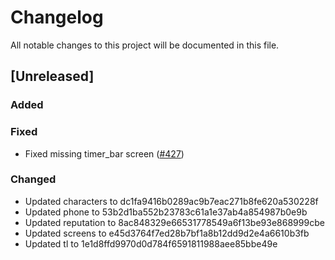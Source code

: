 # Changelog

All notable changes to this project will be documented in this file.

## [Unreleased]

### Added

### Fixed

- Fixed missing timer_bar screen ([#427](https://github.com/College-Kings/College-Kings/issues/427))

### Changed

- Updated characters to dc1fa9416b0289ac9b7eac271b8fe620a530228f
- Updated phone to 53b2d1ba552b23783c61a1e37ab4a854987b0e9b
- Updated reputation to 8ac848329e66531778549a6f13be93e868999cbe
- Updated screens to e45d3764f7ed28b7bf1a8b12dd9d2e4a6610b3fb
- Updated tl to 1e1d8ffd9970d0d784f6591811988aee85bbe49e